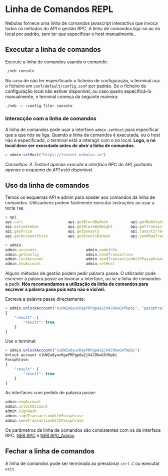 # Linha de Comandos REPL

Nebulas fornece uma linha de comandos javascript interactiva que invoca todos os métodos do API e gestão RPC. A linha de comandos liga-se ao nó local por padrão, sem ter que especificar o host manualmente..

## Executar a linha de comandos

Execute a linha de comandos usando o comando:

```bash
./neb console
```
No caso de não ter especificado o ficheiro de configuração, o terminal usa o ficheiro em `conf/default/config.conf` por padrão. Se o ficheiro de configuração local não estiver disponível, ou caso queiro especificá-lo manualmente, o terminal começa da seguinte maneira:

```bash
./neb -c <config file> console
```

### Interacção com a linha de comandos

A linha de comandos pode usar a interface `admin.setHost` para especificar que a que nós se liga. Quando a linha de comandos é executada, ou o host não é especificado, o terminal está a interagir com o nó local. **Logo, o nó local deve ser executado antes de abrir a linha de comandos.**

```javascript
> admin.setHost("https://testnet.nebulas.io")
```

_Conselhos: A Testnet apenas executa a interface RPC do API, portanto apenas o esquema do API está disponível._

## Uso da linha de comandos

Temos os esquemas API e admin para aceder aos comandos da linha de comandos. Utilizadores podem fácilmente executar instruções ao usar a tecla `TAB`.

```javascript
> api.
api.call                    api.getBlockByHash          api.getNebState             api.subscribe
api.estimateGas             api.getBlockByHeight        api.getTransactionReceipt
api.gasPrice                api.getDynasty              api.latestIrreversibleBlock
api.getAccountState         api.getEventsByHash         api.sendRawTransaction
```

```javascript
> admin.
admin.accounts                      admin.nodeInfo                      admin.signHash
admin.getConfig                     admin.sendTransaction               admin.signTransactionWithPassphrase
admin.lockAccount                   admin.sendTransactionWithPassphrase admin.startPprof
admin.newAccount                    admin.setHost                       admin.unlockAccount
```

Alguns métodos de gestão podem pedir palavra passe. O utilizador pode escrever a palavra passe ao invocar a interface, ou se a linha de comandos a pedir. **Nós recomendamos a utilização da linha de comandos para escrever a palavra pase pois esta não é visível.**

Escreva a palavra passe directamente:

```javascript
> admin.unlockAccount("n1UWZa8yuvRgePRPgp8a2jX4J9UwGXfHp6i", "passphrase")
{
    "result": {
        "result": true
    }
}
```

Use o terminal:

```javascript
> admin.unlockAccount("n1UWZa8yuvRgePRPgp8a2jX4J9UwGXfHp6i")
Unlock account n1UWZa8yuvRgePRPgp8a2jX4J9UwGXfHp6i
Passphrase:
{
    "result": {
        "result": true
    }
}
```

As interfaces com pedido de palavra passe:

```javascript
admin.newAccount
admin.unlockAccount
admin.signHash
admin.signTransactionWithPassphrase
admin.sendTransactionWithPassphrase
```

Os parâmetros da linha de comandos são consistentes com os da interface RPC. [NEB RPC](https://github.com/nebulasio/wiki/blob/master/rpc.md) e [NEB RPC\_Admin](https://github.com/nebulasio/wiki/blob/master/rpc_admin.md).

## Fechar a linha de comandos

A linha de comandos pode ser terminada ao pressionar `ctrl-C` ou executar `exit`.

